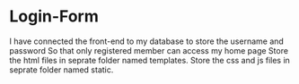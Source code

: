# Login-Form
I have connected the front-end to my database to store the username and password
So that only registered member can access my home page
Store the html files in seprate folder named templates.
Store the css and js files in seprate folder named static.
